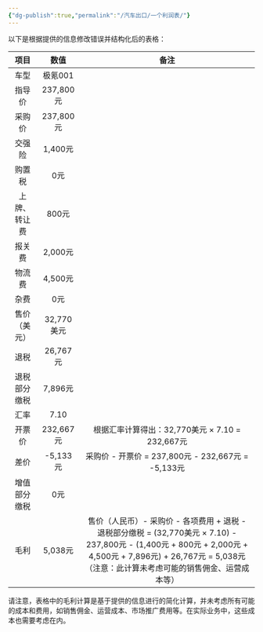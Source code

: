 ```yaml
---
{"dg-publish":true,"permalink":"/汽车出口/一个利润表/"}
---
```


以下是根据提供的信息修改错误并结构化后的表格：



|   项目   |    数值    |                                                                            备注                                                                            |
| :----: | :------: | :------------------------------------------------------------------------------------------------------------------------------------------------------: |
|   车型   |  极氪001   |                                                                                                                                                          |
|  指导价   | 237,800元 |                                                                                                                                                          |
|  采购价   | 237,800元 |                                                                                                                                                          |
|  交强险   |  1,400元  |                                                                                                                                                          |
|  购置税   |    0元    |                                                                                                                                                          |
| 上牌、转让费 |   800元   |                                                                                                                                                          |
|  报关费   |  2,000元  |                                                                                                                                                          |
|  物流费   |  4,500元  |                                                                                                                                                          |
|   杂费   |    0元    |                                                                                                                                                          |
| 售价（美元） | 32,770美元 |                                                                                                                                                          |
|   退税   | 26,767元  |                                                                                                                                                          |
| 退税部分缴税 |  7,896元  |                                                                                                                                                          |
|   汇率   |   7.10   |                                                                                                                                                          |
|  开票价   | 232,667元 |                                                           根据汇率计算得出：32,770美元 × 7.10 = 232,667元                                                            |
|   差价   | -5,133元  |                                                        采购价 - 开票价 = 237,800元 - 232,667元 = -5,133元                                                         |
| 增值部分缴税 |    0元    |                                                                                                                                                          |
|   毛利   |  5,038元  | 售价（人民币）- 采购价 - 各项费用 + 退税 - 退税部分缴税 = (32,770美元 × 7.10) - 237,800元 - (1,400元 + 800元 + 2,000元 + 4,500元 + 7,896元) + 26,767元 = 5,038元（注意：此计算未考虑可能的销售佣金、运营成本等） |

请注意，表格中的毛利计算是基于提供的信息进行的简化计算，并未考虑所有可能的成本和费用，如销售佣金、运营成本、市场推广费用等。在实际业务中，这些成本也需要考虑在内。